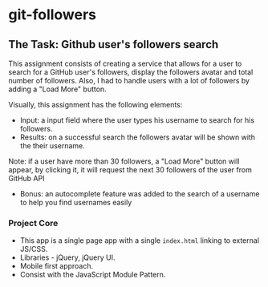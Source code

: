 # git-followers

## The Task: Github user's followers search
This assignment consists of creating a service that allows for a user to search for a GitHub user's followers, display the followers avatar and total number of followers.
Also, I had to handle users with a lot of followers by adding a "Load More" button.


Visually, this assignment has the following elements:

* Input: a input field where the user types his username to search for his followers.
* Results: on a successful search the followers avatar will be shown with the their username. 

Note: if a user have more than 30 followers, a "Load More" button will appear, by clicking it, it will request the next 30 followers of the user from GitHub API

* Bonus: ​an autocomplete feature was added to the search of a username to help you find usernames easily


### Project Core
* This app is a single page app with a single `index.html`
linking to external JS/CSS.
* Libraries - jQuery, jQuery UI.
* Mobile first approach.
* Consist with the JavaScript Module Pattern.